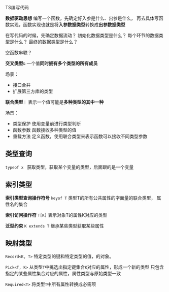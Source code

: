 

TS编写代码

**数据驱动思想**
编写一个函数，先确定好入参是什么、出参是什么，
再去具体写函数实现，函数实现也就是将**入参数据类型**转换成**出参数据类型**


在写代码的时候，先确定数据流动？
初始化数据类型是什么？
每个环节的数据类型是什么？
最终的数据类型是什么？

空函数串联？



**交叉类型**` & `
一个值**同时拥有多个类型的所有成员**

场景：
+ 接口合并
+ 扩展第三方库的类型

**联合类型**`｜`
表示一个值可能是**多种类型的其中一种**

场景：
+ 类型保护  使用变量前进行类型判断
+ 函数参数  函数接收多种类型的值
+ 重载方法  定义函数，使用联合类型来表示函数可以接收不同类型参数

## 类型查询
`typeof x `
获取类型，获取某个变量的类型，后面跟的是一个变量

## 索引类型

**索引类型查询操作符号** `keyof T`
类型T的所有公共属性的字面量的联合类型， 属性名的集合

**索引访问操作符** `T[K]`
表示对象T的属性K对应的类型  

**泛型约束** `K extends T`
继承某些类型获取某些属性


## 映射类型
`Record<K, T>`
特定类型的键和特定类型的值，的对象。

`Pick<T, K>`
从类型`T`中挑选出指定键集合`K`对应的属性，形成一个新的类型
只包含指定的某些属性集合对应的属性，属性类型与原始类型一致

`Required<T>` 
将类型`T`中所有属性转换成必需项


